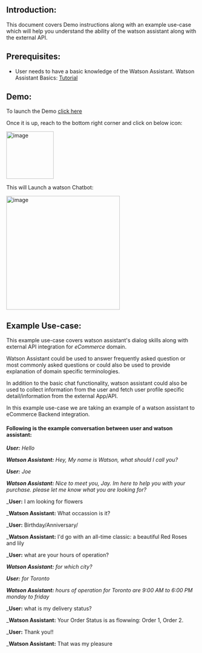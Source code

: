 <h2>Introduction:</h2>
This document covers Demo instructions along with an example use-case which will help you understand the ability of the watson assistant along with the external API.



<h2>Prerequisites:</h2>

- User needs to have a basic knowledge of the Watson Assistant. Watson Assistant Basics: [Tutorial](https://developer.ibm.com/learningpaths/get-started-watson-assistant/)



<h2>Demo:</h2>

To launch the Demo [click here](https://htmlpreview.github.io/?https://github.com/ibm-build-lab/Watson-Assistant/blob/main/external-api-web-functions/Main/AcmeCorp.html)

Once it is up, reach to the bottom right corner and click on below icon:

<img width="125" alt="image" src="https://user-images.githubusercontent.com/114666786/201085983-84d23842-1596-4265-928d-9f48511946d0.png">
 

This will Launch a watson Chatbot:

<img width="300" alt="image" src="https://user-images.githubusercontent.com/114666786/201086081-ddbfc3b8-2817-42c3-ab0d-bc4a7722977b.png">
 


<h2>Example Use-case:</h2>

This example use-case covers watson assistant's dialog skills along with external API integration for _eCommerce_ domain.

Watson Assistant could be used to answer frequently asked question or most commonly asked questions or could also be used to provide explanation of domain specific terminologies.

In addition to the basic chat functionality, watson assistant could also be used to collect information from the user and fetch user profile specific detail/information from the external App/API. 

In this example use-case we are taking an example of a watson assistant to eCommerce Backend integration.


<h4>Following is the example conversation between user and watson assistant:</h4>

_**User:** Hello_

_**Watson Assistant:** Hey, My name is Watson, what should I call you?_

_**User:** Joe_

_**Watson Assistant:** Nice to meet you, Jay. Im here to help you with your purchase. please let me know what you are looking for?_

_**User:** I am looking for flowers

_**Watson Assistant:** What occassion is it?

_**User:** Birthday/Anniversary/

_**Watson Assistant:** I'd go with an all-time classic: a beautiful Red Roses and lily

_**User:** what are your hours of operation?

_**Watson Assistant:** for which city?_

_**User:** for Toronto_

_**Watson Assistant:** hours of operation for Toronto are 9:00 AM to 6:00 PM monday to friday_

_**User:** what is my delivery status?

_**Watson Assistant:** Your Order Status is as flowwing: Order 1, Order 2.

_**User:** Thank you!!

_**Watson Assistant:** That was my pleasure 

